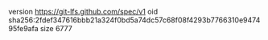 version https://git-lfs.github.com/spec/v1
oid sha256:2fdef347616bbb21a324f0bd5a74dc57c68f08f4293b7766310e947495fe9afa
size 6777
